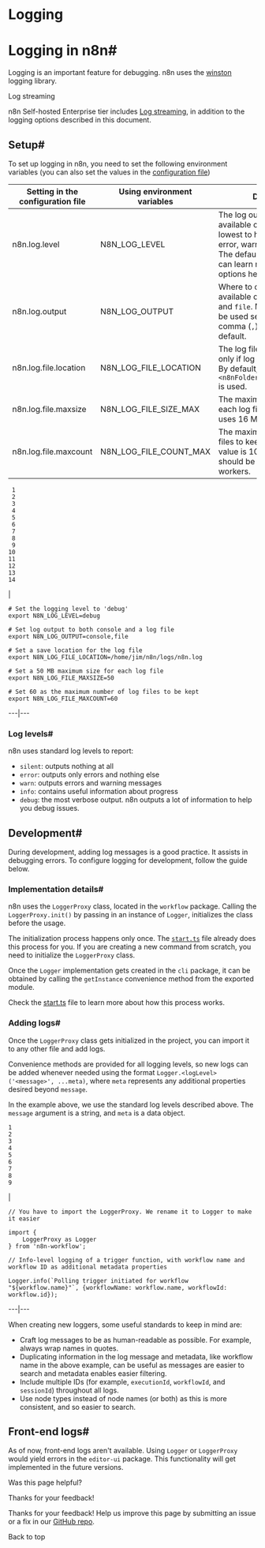 # Logging

[ ](https://github.com/n8n-io/n8n-docs/edit/main/docs/hosting/logging-monitoring/logging.md "Edit this page")

# Logging in n8n#

Logging is an important feature for debugging. n8n uses the [winston](https://www.npmjs.com/package/winston) logging library.

Log streaming

n8n Self-hosted Enterprise tier includes [Log streaming](../../../log-streaming/), in addition to the logging options described in this document.

## Setup#

To set up logging in n8n, you need to set the following environment variables (you can also set the values in the [configuration file](../../configuration/environment-variables/))

Setting in the configuration file | Using environment variables | Description  
---|---|---  
n8n.log.level | N8N_LOG_LEVEL | The log output level. The available options are (from lowest to highest level) are error, warn, info, and debug. The default value is `info`. You can learn more about these options here.  
n8n.log.output | N8N_LOG_OUTPUT | Where to output logs. The available options are `console` and `file`. Multiple values can be used separated by a comma (`,`). `console` is used by default.  
n8n.log.file.location | N8N_LOG_FILE_LOCATION | The log file location, used only if log output is set to file. By default, `<n8nFolderPath>/logs/n8n.log` is used.  
n8n.log.file.maxsize | N8N_LOG_FILE_SIZE_MAX | The maximum size (in MB) for each log file. By default, n8n uses 16 MB.  
n8n.log.file.maxcount | N8N_LOG_FILE_COUNT_MAX | The maximum number of log files to keep. The default value is 100. This value should be set when using workers.  
      
    
     1
     2
     3
     4
     5
     6
     7
     8
     9
    10
    11
    12
    13
    14

| 
    
    
    # Set the logging level to 'debug'
    export N8N_LOG_LEVEL=debug
    
    # Set log output to both console and a log file
    export N8N_LOG_OUTPUT=console,file
    
    # Set a save location for the log file
    export N8N_LOG_FILE_LOCATION=/home/jim/n8n/logs/n8n.log
    
    # Set a 50 MB maximum size for each log file
    export N8N_LOG_FILE_MAXSIZE=50
    
    # Set 60 as the maximum number of log files to be kept
    export N8N_LOG_FILE_MAXCOUNT=60
      
  
---|---  
  
### Log levels#

n8n uses standard log levels to report:

  * `silent`: outputs nothing at all
  * `error`: outputs only errors and nothing else
  * `warn`: outputs errors and warning messages
  * `info`: contains useful information about progress
  * `debug`: the most verbose output. n8n outputs a lot of information to help you debug issues.



## Development#

During development, adding log messages is a good practice. It assists in debugging errors. To configure logging for development, follow the guide below.

### Implementation details#

n8n uses the `LoggerProxy` class, located in the `workflow` package. Calling the `LoggerProxy.init()` by passing in an instance of `Logger`, initializes the class before the usage.

The initialization process happens only once. The [`start.ts`](https://github.com/n8n-io/n8n/blob/master/packages/cli/src/commands/start.ts) file already does this process for you. If you are creating a new command from scratch, you need to initialize the `LoggerProxy` class.

Once the `Logger` implementation gets created in the `cli` package, it can be obtained by calling the `getInstance` convenience method from the exported module.

Check the [start.ts](https://github.com/n8n-io/n8n/blob/master/packages/cli/src/commands/start.ts) file to learn more about how this process works.

### Adding logs#

Once the `LoggerProxy` class gets initialized in the project, you can import it to any other file and add logs.

Convenience methods are provided for all logging levels, so new logs can be added whenever needed using the format `Logger.<logLevel>('<message>', ...meta)`, where `meta` represents any additional properties desired beyond `message`.

In the example above, we use the standard log levels described above. The `message` argument is a string, and `meta` is a data object.
    
    
    1
    2
    3
    4
    5
    6
    7
    8
    9

| 
    
    
    // You have to import the LoggerProxy. We rename it to Logger to make it easier
    
    import {
    	LoggerProxy as Logger
    } from 'n8n-workflow';
    
    // Info-level logging of a trigger function, with workflow name and workflow ID as additional metadata properties
    
    Logger.info(`Polling trigger initiated for workflow "${workflow.name}"`, {workflowName: workflow.name, workflowId: workflow.id});
      
  
---|---  
  
When creating new loggers, some useful standards to keep in mind are:

  * Craft log messages to be as human-readable as possible. For example, always wrap names in quotes.
  * Duplicating information in the log message and metadata, like workflow name in the above example, can be useful as messages are easier to search and metadata enables easier filtering.
  * Include multiple IDs (for example, `executionId`, `workflowId`, and `sessionId`) throughout all logs.
  * Use node types instead of node names (or both) as this is more consistent, and so easier to search.



## Front-end logs#

As of now, front-end logs aren't available. Using `Logger` or `LoggerProxy` would yield errors in the `editor-ui` package. This functionality will get implemented in the future versions.

Was this page helpful? 

Thanks for your feedback! 

Thanks for your feedback! Help us improve this page by submitting an issue or a fix in our [GitHub repo](https://github.com/n8n-io/n8n-docs). 

Back to top 
